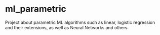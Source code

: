# ml_parametric
Project about parametric ML algorithms such as linear, logistic regression and their extensions, as well as Neural Networks and others 
